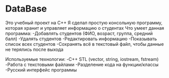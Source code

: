 # DataBase
Это учебный проект на C++
Я сделал простую консольную программу, которая хранит  и управляет информацию о студентах
Что умеет данная программа:
-Добавлять студентов (ФИО, возраст, группа, средний балл)
-Удалять студентов
-Редактировать информацию
-Показывать список всех студентов
-Сохранять всё в текстовый файл, чтобы данные не терялись после выхода

Используемые технологии:
-C++ STL (vector, string, iostream, fstream)
-Работа с текстовыми файлами
-Разделение кода на функции/классы
-Русский интерфейс программы
